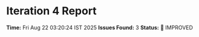 # Iteration 4 Report
**Time:** Fri Aug 22 03:20:24 IST 2025
**Issues Found:** 3
**Status:** 🔧 IMPROVED
